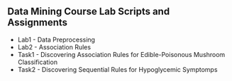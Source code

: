 ## Data Mining Course Lab Scripts and Assignments ##
* Lab1 - Data Preprocessing
* Lab2 - Association Rules
* Task1 - Discovering Association Rules for Edible-Poisonous Mushroom Classification
* Task2 - Discovering Sequential Rules for Hypoglycemic Symptomps
